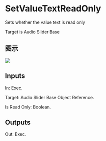 # SetValueTextReadOnly

Sets whether the value text is read only

Target is Audio Slider Base

## 图示

![]($-20221218-17553848.png)

## Inputs

In: Exec.

Target: Audio Slider Base Object Reference.

Is Read Only: Boolean.  

## Outputs

Out: Exec.

